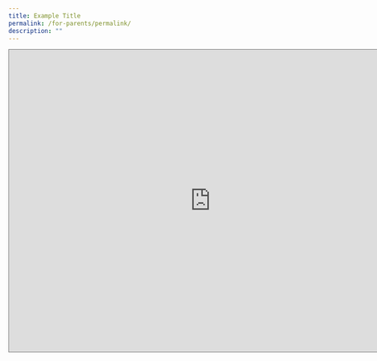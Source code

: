 ```yaml
---
title: Example Title
permalink: /for-parents/permalink/
description: ""
---
```


<iframe scrolling="no" frameborder="0" height="600" width="800" style="border:solid 1px #777" src="https://calendar.google.com/calendar/embed?height=600&amp;wkst=1&amp;bgcolor=%23ffffff&amp;ctz=Asia%2FSingapore&amp;src=Y19laWVwN3ZlZGlsa3BrNjlibDI3aWpscnNuZ0Bncm91cC5jYWxlbmRhci5nb29nbGUuY29t&amp;src=bW9lLmVkdS5zZ19ya241ZnNocHNhazFrcTRlczZhcHZzcHM4MEBncm91cC5jYWxlbmRhci5nb29nbGUuY29t&amp;color=%23AD1457&amp;color=%23A79B8E"></iframe>